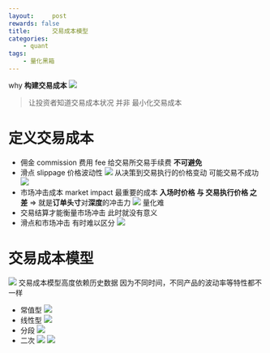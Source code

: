 ```yaml
---
layout:     post
rewards: false
title:      交易成本模型
categories:
    - quant
tags:
    - 量化黑箱
---
```


why **构建交易成本**
![](https://tva2.sinaimg.cn/large/0069RVTdgy1furt3jand2j31kw0et119.jpg)
> 让投资者知道交易成本状况 并非 最小化交易成本


# 定义交易成本
- 佣金 commission 费用 fee
给交易所交易手续费 **不可避免**
- 滑点 slippage 价格波动性
![](https://tva4.sinaimg.cn/large/0069RVTdgy1furtmkvdujj31kw07xq7a.jpg)
从决策到交易执行的价格变动 可能交易不成功 
![](https://tva4.sinaimg.cn/large/0069RVTdgy1furtxc4lohj31kw0m8tmb.jpg)
- 市场冲击成本 market impact
最重要的成本  **入场时价格 与 交易执行价格 之差** => 就是**订单头寸**对**深度**的冲击力
![](https://tva1.sinaimg.cn/large/0069RVTdgy1fusonnwo2ej31j80ra7hp.jpg)
量化难 
- 交易结算才能衡量市场冲击 此时就没有意义
- 滑点和市场冲击 有时难以区分
![](https://tva3.sinaimg.cn/large/0069RVTdgy1fuspyqmciej31j41bce5t.jpg)

# 交易成本模型
![](https://tva1.sinaimg.cn/large/0069RVTdgy1fusqjzo1tqj31k60yqk8p.jpg)
交易成本模型高度依赖历史数据 因为不同时间，不同产品的波动率等特性都不一样

- 常值型
![](https://tva3.sinaimg.cn/large/0069RVTdgy1fuswksa2xdj31iu12sjzb.jpg)
- 线性型
![](https://tva3.sinaimg.cn/large/0069RVTdgy1fuswnlfcyyj31js114n50.jpg)
- 分段
![](https://tva3.sinaimg.cn/large/0069RVTdgy1fuswq0dldtj31kw12tgts.jpg)
- 二次
![](https://tva4.sinaimg.cn/large/0069RVTdgy1fusx7ndy8jj316o0q0tbq.jpg)
![](https://tva3.sinaimg.cn/large/0069RVTdgy1fusxebp47dj31iw1121bo.jpg)


